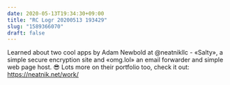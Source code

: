 ```yaml
---
date: 2020-05-13T19:34:30+09:00
title: "RC Logr 20200513 193429"
slug: "1589366070"
draft: false
---
```



Learned about two cool apps by Adam Newbold at @neatnikllc - «Salty», a simple secure encryption site and «omg.lol» an email forwarder and simple web page host. 😎 Lots more on their portfolio too, check it out: https://neatnik.net/work/
